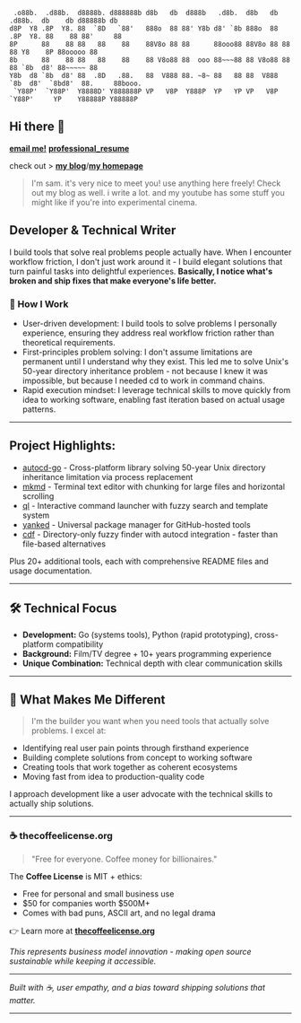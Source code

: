 ```text
 .o88b.  .d88b.  d8888b. d888888b d8b   db  d888b   .d8b.  d8b   db  .d88b.  db    db d88888b db
d8P  Y8 .8P  Y8. 88  `8D   `88'   888o  88 88' Y8b d8' `8b 888o  88 .8P  Y8. 88    88 88'     88
8P      88    88 88   88    88    88V8o 88 88      88ooo88 88V8o 88 88    88 Y8    8P 88ooooo 88
8b      88    88 88   88    88    88 V8o88 88  ooo 88~~~88 88 V8o88 88    88 `8b  d8' 88~~~~~ 88
Y8b  d8 `8b  d8' 88  .8D   .88.   88  V888 88. ~8~ 88   88 88  V888 `8b  d8'  `8bd8'  88.     88booo.
 `Y88P'  `Y88P'  Y8888D' Y888888P VP   V8P  Y888P  YP   YP VP   V8P  `Y88P'     YP    Y88888P Y88888P
 ```

## Hi there 👋

[**email me!**](mailto:wow@sammakes.art)
[**professional_resume**](professional_resume.md)

check out > [**my blog**](www.thesaintlyproject.com)/[**my homepage**](www.sammakes.art)

> I'm sam. it's very nice to meet you! use anything here freely!
> Check out my blog as well. i write a lot.
> and my youtube has some stuff you might like if you're into experimental cinema.

## Developer & Technical Writer
I build tools that solve real problems people actually have. When I encounter workflow friction, I don't just work around it - I build elegant solutions that turn painful tasks into delightful experiences.
**Basically, I notice what's broken and ship fixes that make everyone's life better.**

### 🧠 How I Work

- User-driven development: I build tools to solve problems I personally experience, ensuring they address real workflow friction rather than theoretical requirements.
- First-principles problem solving: I don't assume limitations are permanent until I understand why they exist. This led me to solve Unix's 50-year directory inheritance problem - not because I knew it was impossible, but because I needed cd to work in command chains.
- Rapid execution mindset: I leverage technical skills to move quickly from idea to working software, enabling fast iteration based on actual usage patterns.

---

## Project Highlights:

- [autocd-go](https://github.com/codinganovel/autocd-go) - Cross-platform library solving 50-year Unix directory inheritance limitation via process replacement
- [mkmd](https://github.com/codinganovel/mkmd) - Terminal text editor with chunking for large files and horizontal scrolling
- [ql](https://github.com/codinganovel/ql) - Interactive command launcher with fuzzy search and template system
- [yanked](https://github.com/codinganovel/yanked) - Universal package manager for GitHub-hosted tools
- [cdf](https://github.com/codinganovel/cdf) - Directory-only fuzzy finder with autocd integration - faster than file-based alternatives

Plus 20+ additional tools, each with comprehensive README files and usage documentation.

---

## 🛠 Technical Focus

- **Development:** Go (systems tools), Python (rapid prototyping), cross-platform compatibility
- **Background:** Film/TV degree + 10+ years programming experience
- **Unique Combination:** Technical depth with clear communication skills

---

## 🌟 What Makes Me Different

> I'm the builder you want when you need tools that actually solve problems. I excel at:

- Identifying real user pain points through firsthand experience
- Building complete solutions from concept to working software
- Creating tools that work together as coherent ecosystems
- Moving fast from idea to production-quality code

I approach development like a user advocate with the technical skills to actually ship solutions.

---

### ☕ thecoffeelicense.org

> "Free for everyone. Coffee money for billionaires."

The **Coffee License** is MIT + ethics:
- Free for personal and small business use  
- $50 for companies worth $500M+  
- Comes with bad puns, ASCII art, and no legal drama  

👉 Learn more at [**thecoffeelicense.org**](https://thecoffeelicense.org)

*This represents business model innovation - making open source sustainable while keeping it accessible.*

---

*Built with ☕, user empathy, and a bias toward shipping solutions that matter.*

---

<!--
**codinganovel/codinganovel** is a ✨ _special_ ✨ repository because its `README.md` (this file) appears on your GitHub profile.

Here are some ideas to get you started:

- 🔭 I'm currently working on ...
- 🌱 I'm currently learning ...
- 👯 I'm looking to collaborate on ...
- 🤔 I'm looking for help with ...
- 💬 Ask me about ...
- 📫 How to reach me: ...
- 😄 Pronouns: ...
- ⚡ Fun fact: ...
-->